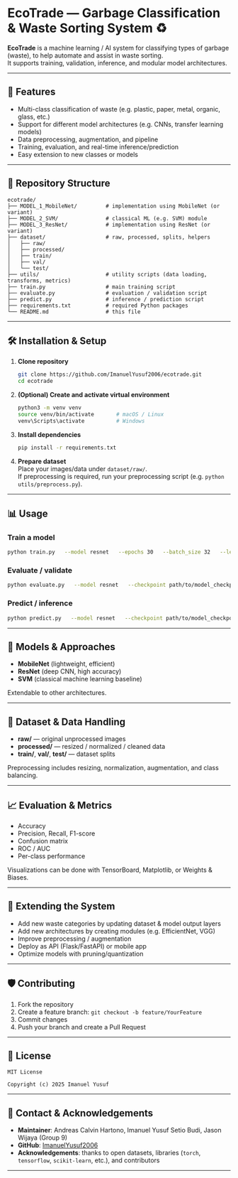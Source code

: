 # EcoTrade — Garbage Classification & Waste Sorting System ♻️

**EcoTrade** is a machine learning / AI system for classifying types of garbage (waste), to help automate and assist in waste sorting.  
It supports training, validation, inference, and modular model architectures.

---

## 🚀 Features

- Multi-class classification of waste (e.g. plastic, paper, metal, organic, glass, etc.)  
- Support for different model architectures (e.g. CNNs, transfer learning models)  
- Data preprocessing, augmentation, and pipeline  
- Training, evaluation, and real-time inference/prediction  
- Easy extension to new classes or models  

---

## 📂 Repository Structure

```
ecotrade/
├── MODEL_1_MobileNet/         # implementation using MobileNet (or variant)  
├── MODEL_2_SVM/               # classical ML (e.g. SVM) module  
├── MODEL_3_ResNet/            # implementation using ResNet (or variant)  
├── dataset/                   # raw, processed, splits, helpers  
│   ├── raw/
│   ├── processed/
│   ├── train/
│   ├── val/
│   └── test/
├── utils/                     # utility scripts (data loading, transforms, metrics)  
├── train.py                   # main training script  
├── evaluate.py                # evaluation / validation script  
├── predict.py                 # inference / prediction script  
├── requirements.txt           # required Python packages  
└── README.md                  # this file  
```

---

## 🛠️ Installation & Setup

1. **Clone repository**  
   ```bash
   git clone https://github.com/ImanuelYusuf2006/ecotrade.git
   cd ecotrade
   ```

2. **(Optional) Create and activate virtual environment**  
   ```bash
   python3 -m venv venv
   source venv/bin/activate       # macOS / Linux
   venv\Scripts\activate          # Windows
   ```

3. **Install dependencies**  
   ```bash
   pip install -r requirements.txt
   ```

4. **Prepare dataset**  
   Place your images/data under `dataset/raw/`.  
   If preprocessing is required, run your preprocessing script (e.g. `python utils/preprocess.py`).

---

## 📊 Usage

### Train a model
```bash
python train.py   --model resnet   --epochs 30   --batch_size 32   --learning_rate 1e-4   --data_dir dataset/processed
```

### Evaluate / validate
```bash
python evaluate.py   --model resnet   --checkpoint path/to/model_checkpoint.pth   --data_dir dataset/processed/val
```

### Predict / inference
```bash
python predict.py   --model resnet   --checkpoint path/to/model_checkpoint.pth   --input path/to/image.jpg
```

---

## 🧠 Models & Approaches

- **MobileNet** (lightweight, efficient)  
- **ResNet** (deep CNN, high accuracy)  
- **SVM** (classical machine learning baseline)  

Extendable to other architectures.

---

## 📂 Dataset & Data Handling

- **raw/** — original unprocessed images  
- **processed/** — resized / normalized / cleaned data  
- **train/**, **val/**, **test/** — dataset splits  

Preprocessing includes resizing, normalization, augmentation, and class balancing.

---

## 📈 Evaluation & Metrics

- Accuracy  
- Precision, Recall, F1-score  
- Confusion matrix  
- ROC / AUC  
- Per-class performance  

Visualizations can be done with TensorBoard, Matplotlib, or Weights & Biases.

---

## 🧩 Extending the System

- Add new waste categories by updating dataset & model output layers  
- Add new architectures by creating modules (e.g. EfficientNet, VGG)  
- Improve preprocessing / augmentation  
- Deploy as API (Flask/FastAPI) or mobile app  
- Optimize models with pruning/quantization  

---

## 🛡️ Contributing

1. Fork the repository  
2. Create a feature branch: `git checkout -b feature/YourFeature`  
3. Commit changes  
4. Push your branch and create a Pull Request  

---

## 📄 License

```
MIT License

Copyright (c) 2025 Imanuel Yusuf
```

---

## 👤 Contact & Acknowledgements

- **Maintainer**: Andreas Calvin Hartono, Imanuel Yusuf Setio Budi, Jason Wijaya (Group 9)
- **GitHub**: [ImanuelYusuf2006](https://github.com/ImanuelYusuf2006)  
- **Acknowledgements**: thanks to open datasets, libraries (`torch`, `tensorflow`, `scikit-learn`, etc.), and contributors  

---
